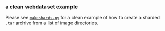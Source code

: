 ### a clean webdataset example

Please see [`makeshards.py`](https://github.com/eminorhan/webdataset-example/blob/master/makeshards.py) for a clean example of how to create a sharded `.tar` archive from a list of image directories.
